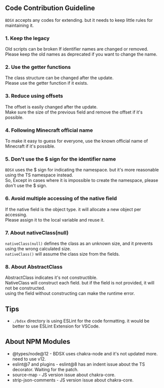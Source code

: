 ## Code Contribution Guideline
`BDSX` accepts any codes for extending. but it needs to keep little rules for maintaining it.

### 1. Keep the legacy
Old scripts can be broken If identifier names are changed or removed. Please keep the old names as deprecated if you want to change the name.

### 2. Use the getter functions
The class structure can be changed after the update.  
Please use the getter function if it exists.

### 3. Reduce using offsets
The offset is easily changed after the update.  
Make sure the size of the previous field and remove the offset if it's possible.  

### 4. Following Minecraft official name
To make it easy to guess for everyone, use the known official name of Minecraft if it's possible.

### 5. Don't use the $ sign for the identifier name
`BDSX` uses the $ sign for indicating the namespace.
but it's more reasonable using the TS namespace instead.  
So, Except in cases where it is impossible to create the namespace, please don't use the $ sign.

### 6. Avoid multiple accessing of the native field
If the native field is the object type. it will allocate a new object per accessing.  
Please assign it to the local variable and reuse it.

### 7. About nativeClass(null) 
`nativeClass(null)` defines the class as an unknown size, and it prevents using the wrong calculated size.  
`nativeClass()` will assume the class size from the fields.

### 8. About AbstractClass 
AbstractClass indicates it's not constructible.  
NativeClass will construct each field. but if the field is not provided, it will not be constructed.  
using the field without constructing can make the runtime error.

## Tips
* `./bdsx` directory is using ESLint for the code formatting. it would be better to use ESLint Extension for VSCode.

## About NPM Modules
* @types/node@12 - BDSX uses chakra-node and it's not updated more. need to use v12.
* eslint@7 and plugins - eslint@8 has an indent issue about the TS decorator. Waiting for the patch.
* source-map - JS version issue about chakra-core.
* strip-json-comments - JS version issue about chakra-core.
